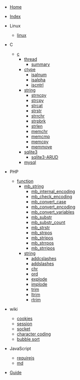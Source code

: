 <!-- docs/_sidebar.md -->

- [Home](/)
- [Index](index.md)

- Linux
    - [linux](linux/linux.md)
- C
    - [c](c/c.md)
        - [thread](c/thread/.md)
            - [summary](c/thread/summary.md)
        - [ctype](c/ctype/index.md)    
            - [isalnum](c/ctype/isalnum.md)    
            - [isalpha](c/ctype/isalpha.md)    
            - [iscntrl](c/ctype/iscntrl.md)    
        - [string](c/string/index.md)
            - [strncpy](c/string/strncpy.md)
            - [strcpy](c/string/strcpy.md)
            - [strcat](c/string/strcat.md)
            - [strstr](c/string/strstr.md)
            - [strrchr](c/string/strrchr.md)
            - [strpbrk](c/string/strpbrk.md)
            - [strlen](c/string/strlen.md)
            - [memchr](c/string/memchr.md)
            - [memcmp](c/string/memcmp.md)
            - [memcpy](c/string/memcpy.md)
            - [memmove](c/string/memmove.md)
        - [sqlite3](c/sqlite3/index.md)
            - [sqlite3-ARUD](c/sqlite3/arud.md)
        - [mysql](c/mysql/index.md)
        

- PHP
    - [function](php/function)
        - [mb_string](php/function/mb_string)
            - [mb_internal_encoding](php/function/mb_string/mb_internal_encoding.md)
            - [mb_check_encoding](php/function/mb_string/mb_check_encoding.md)
            - [mb_convert_case](php/function/mb_string/mb_convert_case.md)
            - [mb_convert_encoding](php/function/mb_string/mb_convert_encoding.md)
            - [mb_convert_variables](php/function/mb_string/mb_convert_variables.md)
            - [mb_substr](php/function/mb_string/mb_substr.md)
            - [mb_substr_count](php/function/mb_string/mb_substr_count.md)
            - [mb_strstr](php/function/mb_string/mb_strstr.md)
            - [mb_strpos](php/function/mb_string/mb_strpos.md)
            - [mb_stripos](php/function/mb_string/mb_stripos.md)
            - [mb_strrpos](php/function/mb_string/mb_strrpos.md)
            - [mb_strripos](php/function/mb_string/mb_strripos.md)
        - [string](php/function/string/index.md)
            - [addcslashes](php/function/string/addcslashes.md)
            - [addslashes](php/function/string/addslashes.md)
            - [chr](php/function/string/chr.md)
            - [ord](php/function/string/ord.md)
            - [explode](php/function/string/explode.md)
            - [implode](php/function/string/implode.md)
            - [trim](php/function/string/trim.md)
            - [ltrim](php/function/string/ltrim.md)
            - [rtrim](php/function/string/rtrim.md)
- wiki
    - [cookies](wiki/cookies.md)            
    - [session](wiki/session.md)            
    - [socket](wiki/socket.md)            
    - [character coding](wiki/character-coding.md)            
    - [bubble sort](wiki/bubble-sort.md)            
- JavaScript
    - [requirejs](JavaScript/requirejs/requirejs.md)       
    - [md](JavaScript/md.md)


- [Guide](guide.md)
